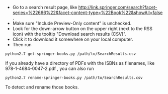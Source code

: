 - Go to a search result page, like
http://link.springer.com/search?facet-series=%22666%22&facet-content-type=%22Book%22&showAll=false
.
- Make sure "Include Preview-Only content" is unchecked.
- Look for the down-arrow button on the upper right (next to the RSS
  icon) with the tooltip "Download search results (CSV)".
- Click it to download it somewhere on your local computer.
- Then run

```
python2.7 get-springer-books.py /path/to/SearchResults.csv
```

If you already have a directory of PDFs with the ISBNs as filenames,
like 978-1-4684-0047-2.pdf , you can also run

```
python2.7 rename-springer-books.py /path/to/SearchResults.csv
```

To detect and rename those books.
